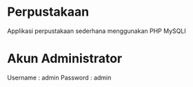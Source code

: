 # Perpustakaan
 Applikasi perpustakaan sederhana menggunakan PHP MySQLI

# Akun Administrator
Username : admin
Password : admin
